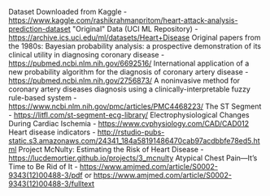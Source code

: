 Dataset Downloaded from Kaggle - https://www.kaggle.com/rashikrahmanpritom/heart-attack-analysis-prediction-dataset
"Original" Data (UCI ML Repository) - https://archive.ics.uci.edu/ml/datasets/Heart+Disease
Original papers from the 1980s:
    Bayesian probability analysis: a prospective demonstration of its clinical utility in diagnosing coronary disease - https://pubmed.ncbi.nlm.nih.gov/6692516/
    International application of a new probability algorithm for the diagnosis of coronary artery disease - https://pubmed.ncbi.nlm.nih.gov/2756873/
A noninvasive method for coronary artery diseases diagnosis using a clinically-interpretable fuzzy rule-based system - https://www.ncbi.nlm.nih.gov/pmc/articles/PMC4468223/
The ST Segment - https://litfl.com/st-segment-ecg-library/
Electrophysiological Changes During Cardiac Ischemia - https://www.cvphysiology.com/CAD/CAD012
Heart disease indicators - http://rstudio-pubs-static.s3.amazonaws.com/24341_184a58191486470cab97acdbbfe78ed5.html
Project McNulty: Estimating the Risk of Heart Disease - https://lucdemortier.github.io/projects/3_mcnulty
Atypical Chest Pain—It’s Time to Be Rid of It - https://www.amjmed.com/article/S0002-9343(12)00488-3/pdf or https://www.amjmed.com/article/S0002-9343(12)00488-3/fulltext